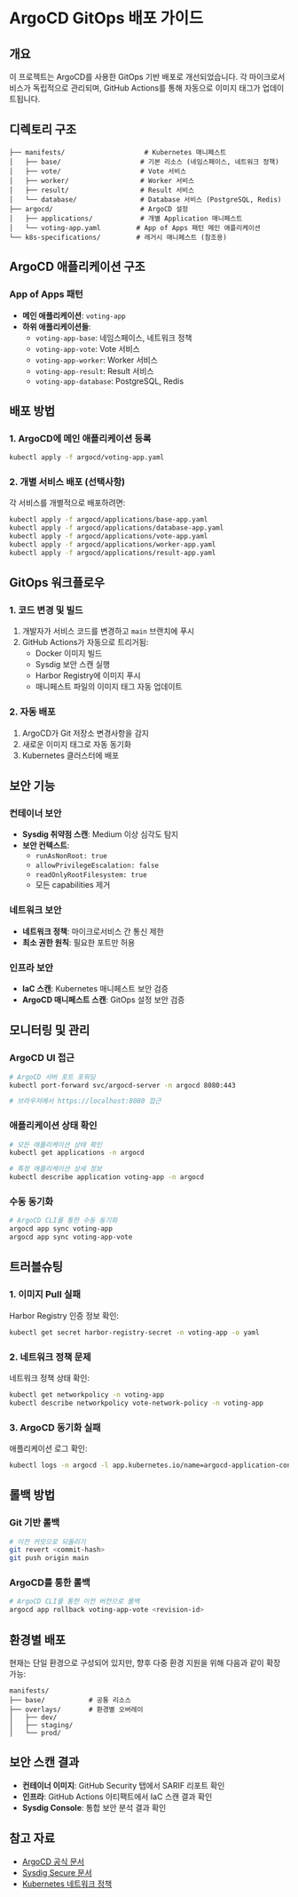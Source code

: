 # ArgoCD GitOps 배포 가이드

## 개요

이 프로젝트는 ArgoCD를 사용한 GitOps 기반 배포로 개선되었습니다. 각 마이크로서비스가 독립적으로 관리되며, GitHub Actions를 통해 자동으로 이미지 태그가 업데이트됩니다.

## 디렉토리 구조

```
├── manifests/                    # Kubernetes 매니페스트
│   ├── base/                    # 기본 리소스 (네임스페이스, 네트워크 정책)
│   ├── vote/                    # Vote 서비스
│   ├── worker/                  # Worker 서비스
│   ├── result/                  # Result 서비스
│   └── database/                # Database 서비스 (PostgreSQL, Redis)
├── argocd/                      # ArgoCD 설정
│   ├── applications/            # 개별 Application 매니페스트
│   └── voting-app.yaml         # App of Apps 패턴 메인 애플리케이션
└── k8s-specifications/         # 레거시 매니페스트 (참조용)
```

## ArgoCD 애플리케이션 구조

### App of Apps 패턴
- **메인 애플리케이션**: `voting-app`
- **하위 애플리케이션들**:
  - `voting-app-base`: 네임스페이스, 네트워크 정책
  - `voting-app-vote`: Vote 서비스
  - `voting-app-worker`: Worker 서비스
  - `voting-app-result`: Result 서비스
  - `voting-app-database`: PostgreSQL, Redis

## 배포 방법

### 1. ArgoCD에 메인 애플리케이션 등록

```bash
kubectl apply -f argocd/voting-app.yaml
```

### 2. 개별 서비스 배포 (선택사항)

각 서비스를 개별적으로 배포하려면:

```bash
kubectl apply -f argocd/applications/base-app.yaml
kubectl apply -f argocd/applications/database-app.yaml
kubectl apply -f argocd/applications/vote-app.yaml
kubectl apply -f argocd/applications/worker-app.yaml
kubectl apply -f argocd/applications/result-app.yaml
```

## GitOps 워크플로우

### 1. 코드 변경 및 빌드
1. 개발자가 서비스 코드를 변경하고 `main` 브랜치에 푸시
2. GitHub Actions가 자동으로 트리거됨:
   - Docker 이미지 빌드
   - Sysdig 보안 스캔 실행
   - Harbor Registry에 이미지 푸시
   - 매니페스트 파일의 이미지 태그 자동 업데이트

### 2. 자동 배포
1. ArgoCD가 Git 저장소 변경사항을 감지
2. 새로운 이미지 태그로 자동 동기화
3. Kubernetes 클러스터에 배포

## 보안 기능

### 컨테이너 보안
- **Sysdig 취약점 스캔**: Medium 이상 심각도 탐지
- **보안 컨텍스트**: 
  - `runAsNonRoot: true`
  - `allowPrivilegeEscalation: false`
  - `readOnlyRootFilesystem: true`
  - 모든 capabilities 제거

### 네트워크 보안
- **네트워크 정책**: 마이크로서비스 간 통신 제한
- **최소 권한 원칙**: 필요한 포트만 허용

### 인프라 보안
- **IaC 스캔**: Kubernetes 매니페스트 보안 검증
- **ArgoCD 매니페스트 스캔**: GitOps 설정 보안 검증

## 모니터링 및 관리

### ArgoCD UI 접근
```bash
# ArgoCD 서버 포트 포워딩
kubectl port-forward svc/argocd-server -n argocd 8080:443

# 브라우저에서 https://localhost:8080 접근
```

### 애플리케이션 상태 확인
```bash
# 모든 애플리케이션 상태 확인
kubectl get applications -n argocd

# 특정 애플리케이션 상세 정보
kubectl describe application voting-app -n argocd
```

### 수동 동기화
```bash
# ArgoCD CLI를 통한 수동 동기화
argocd app sync voting-app
argocd app sync voting-app-vote
```

## 트러블슈팅

### 1. 이미지 Pull 실패
Harbor Registry 인증 정보 확인:
```bash
kubectl get secret harbor-registry-secret -n voting-app -o yaml
```

### 2. 네트워크 정책 문제
네트워크 정책 상태 확인:
```bash
kubectl get networkpolicy -n voting-app
kubectl describe networkpolicy vote-network-policy -n voting-app
```

### 3. ArgoCD 동기화 실패
애플리케이션 로그 확인:
```bash
kubectl logs -n argocd -l app.kubernetes.io/name=argocd-application-controller
```

## 롤백 방법

### Git 기반 롤백
```bash
# 이전 커밋으로 되돌리기
git revert <commit-hash>
git push origin main
```

### ArgoCD를 통한 롤백
```bash
# ArgoCD CLI를 통한 이전 버전으로 롤백
argocd app rollback voting-app-vote <revision-id>
```

## 환경별 배포

현재는 단일 환경으로 구성되어 있지만, 향후 다중 환경 지원을 위해 다음과 같이 확장 가능:

```
manifests/
├── base/           # 공통 리소스
├── overlays/       # 환경별 오버레이
│   ├── dev/
│   ├── staging/
│   └── prod/
```

## 보안 스캔 결과

- **컨테이너 이미지**: GitHub Security 탭에서 SARIF 리포트 확인
- **인프라**: GitHub Actions 아티팩트에서 IaC 스캔 결과 확인
- **Sysdig Console**: 통합 보안 분석 결과 확인

## 참고 자료

- [ArgoCD 공식 문서](https://argo-cd.readthedocs.io/)
- [Sysdig Secure 문서](https://docs.sysdig.com/en/docs/sysdig-secure/)
- [Kubernetes 네트워크 정책](https://kubernetes.io/docs/concepts/services-networking/network-policies/)
